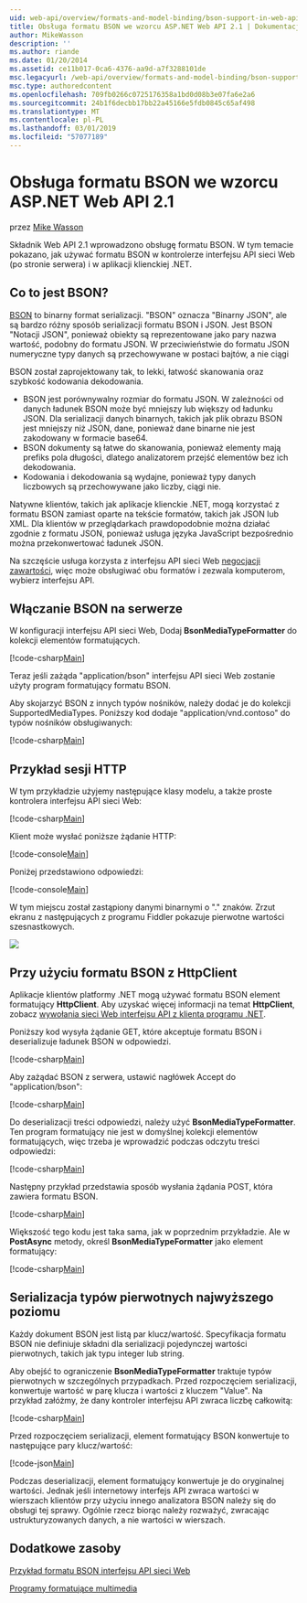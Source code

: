 ```yaml
---
uid: web-api/overview/formats-and-model-binding/bson-support-in-web-api-21
title: Obsługa formatu BSON we wzorcu ASP.NET Web API 2.1 | Dokumentacja firmy Microsoft
author: MikeWasson
description: ''
ms.author: riande
ms.date: 01/20/2014
ms.assetid: ce11b017-0ca6-4376-aa9d-a7f3288101de
msc.legacyurl: /web-api/overview/formats-and-model-binding/bson-support-in-web-api-21
msc.type: authoredcontent
ms.openlocfilehash: 709fb0266c0725176358a1bd0d08b3e07fa6e2a6
ms.sourcegitcommit: 24b1f6decbb17bb22a45166e5fdb0845c65af498
ms.translationtype: MT
ms.contentlocale: pl-PL
ms.lasthandoff: 03/01/2019
ms.locfileid: "57077189"
---
```

<a name="bson-support-in-aspnet-web-api-21"></a>Obsługa formatu BSON we wzorcu ASP.NET Web API 2.1
====================
przez [Mike Wasson](https://github.com/MikeWasson)

Składnik Web API 2.1 wprowadzono obsługę formatu BSON. W tym temacie pokazano, jak używać formatu BSON w kontrolerze interfejsu API sieci Web (po stronie serwera) i w aplikacji klienckiej .NET.

## <a name="what-is-bson"></a>Co to jest BSON?

[BSON](http://bsonspec.org/) to binarny format serializacji. "BSON" oznacza "Binarny JSON", ale są bardzo różny sposób serializacji formatu BSON i JSON. Jest BSON "Notacji JSON", ponieważ obiekty są reprezentowane jako pary nazwa wartość, podobny do formatu JSON. W przeciwieństwie do formatu JSON numeryczne typy danych są przechowywane w postaci bajtów, a nie ciągi

BSON został zaprojektowany tak, to lekki, łatwość skanowania oraz szybkość kodowania dekodowania.

- BSON jest porównywalny rozmiar do formatu JSON. W zależności od danych ładunek BSON może być mniejszy lub większy od ładunku JSON. Dla serializacji danych binarnych, takich jak plik obrazu BSON jest mniejszy niż JSON, dane, ponieważ dane binarne nie jest zakodowany w formacie base64.
- BSON dokumenty są łatwe do skanowania, ponieważ elementy mają prefiks pola długości, dlatego analizatorem przejść elementów bez ich dekodowania.
- Kodowania i dekodowania są wydajne, ponieważ typy danych liczbowych są przechowywane jako liczby, ciągi nie.

Natywne klientów, takich jak aplikacje klienckie .NET, mogą korzystać z formatu BSON zamiast oparte na tekście formatów, takich jak JSON lub XML. Dla klientów w przeglądarkach prawdopodobnie można działać zgodnie z formatu JSON, ponieważ usługa języka JavaScript bezpośrednio można przekonwertować ładunek JSON.

Na szczęście usługa korzysta z interfejsu API sieci Web [negocjacji zawartości](content-negotiation.md), więc może obsługiwać obu formatów i zezwala komputerom, wybierz interfejsu API.

## <a name="enabling-bson-on-the-server"></a>Włączanie BSON na serwerze

W konfiguracji interfejsu API sieci Web, Dodaj **BsonMediaTypeFormatter** do kolekcji elementów formatujących.

[!code-csharp[Main](bson-support-in-web-api-21/samples/sample1.cs)]

Teraz jeśli zażąda "application/bson" interfejsu API sieci Web zostanie użyty program formatujący formatu BSON.

Aby skojarzyć BSON z innych typów nośników, należy dodać je do kolekcji SupportedMediaTypes. Poniższy kod dodaje "application/vnd.contoso" do typów nośników obsługiwanych:

[!code-csharp[Main](bson-support-in-web-api-21/samples/sample2.cs)]

## <a name="example-http-session"></a>Przykład sesji HTTP

W tym przykładzie użyjemy następujące klasy modelu, a także proste kontrolera interfejsu API sieci Web:

[!code-csharp[Main](bson-support-in-web-api-21/samples/sample3.cs)]

Klient może wysłać poniższe żądanie HTTP:

[!code-console[Main](bson-support-in-web-api-21/samples/sample4.cmd)]

Poniżej przedstawiono odpowiedzi:

[!code-console[Main](bson-support-in-web-api-21/samples/sample5.cmd)]

W tym miejscu został zastąpiony danymi binarnymi o &quot;.&quot; znaków. Zrzut ekranu z następujących z programu Fiddler pokazuje pierwotne wartości szesnastkowych.

[![](bson-support-in-web-api-21/_static/image2.png)](bson-support-in-web-api-21/_static/image1.png)

## <a name="using-bson-with-httpclient"></a>Przy użyciu formatu BSON z HttpClient

Aplikacje klientów platformy .NET mogą używać formatu BSON element formatujący **HttpClient**. Aby uzyskać więcej informacji na temat **HttpClient**, zobacz [wywołania sieci Web interfejsu API z klienta programu .NET](../advanced/calling-a-web-api-from-a-net-client.md).

Poniższy kod wysyła żądanie GET, które akceptuje formatu BSON i deserializuje ładunek BSON w odpowiedzi.

[!code-csharp[Main](bson-support-in-web-api-21/samples/sample6.cs)]

Aby zażądać BSON z serwera, ustawić nagłówek Accept do "application/bson":

[!code-csharp[Main](bson-support-in-web-api-21/samples/sample7.cs)]

Do deserializacji treści odpowiedzi, należy użyć **BsonMediaTypeFormatter**. Ten program formatujący nie jest w domyślnej kolekcji elementów formatujących, więc trzeba je wprowadzić podczas odczytu treści odpowiedzi:

[!code-csharp[Main](bson-support-in-web-api-21/samples/sample8.cs)]

Następny przykład przedstawia sposób wysłania żądania POST, która zawiera formatu BSON.

[!code-csharp[Main](bson-support-in-web-api-21/samples/sample9.cs)]

Większość tego kodu jest taka sama, jak w poprzednim przykładzie. Ale w **PostAsync** metody, określ **BsonMediaTypeFormatter** jako element formatujący:

[!code-csharp[Main](bson-support-in-web-api-21/samples/sample10.cs)]

## <a name="serializing-top-level-primitive-types"></a>Serializacja typów pierwotnych najwyższego poziomu

Każdy dokument BSON jest listą par klucz/wartość. Specyfikacja formatu BSON nie definiuje składni dla serializacji pojedynczej wartości pierwotnych, takich jak typu integer lub string.

Aby obejść to ograniczenie **BsonMediaTypeFormatter** traktuje typów pierwotnych w szczególnych przypadkach. Przed rozpoczęciem serializacji, konwertuje wartość w parę klucza i wartości z kluczem "Value". Na przykład załóżmy, że dany kontroler interfejsu API zwraca liczbę całkowitą:

[!code-csharp[Main](bson-support-in-web-api-21/samples/sample11.cs)]

Przed rozpoczęciem serializacji, element formatujący BSON konwertuje to następujące pary klucz/wartość:

[!code-json[Main](bson-support-in-web-api-21/samples/sample12.json)]

Podczas deserializacji, element formatujący konwertuje je do oryginalnej wartości. Jednak jeśli internetowy interfejs API zwraca wartości w wierszach klientów przy użyciu innego analizatora BSON należy się do obsługi tej sprawy. Ogólnie rzecz biorąc należy rozważyć, zwracając ustrukturyzowanych danych, a nie wartości w wierszach.

## <a name="additional-resources"></a>Dodatkowe zasoby

[Przykład formatu BSON interfejsu API sieci Web](https://aspnet.codeplex.com/SourceControl/latest#Samples/WebApi/BSONSample/)

[Programy formatujące multimedia](media-formatters.md)
